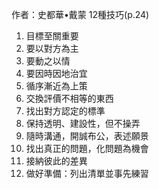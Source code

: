 作者：史都華•戴蒙
12種技巧(p.24)
1. 目標至關重要
2. 要以對方為主
3. 要動之以情
4. 要因時因地治宜
5. 循序漸近為上策
6. 交換評價不相等的東西
7. 找出對方認定的標準
8. 保持透明、建設性，但不操弄
9. 隨時溝通，開誠布公，表述願景
10. 找出真正的問題，化問題為機會
11. 接納彼此的差異
12. 做好準備：列出清單並事先練習

	